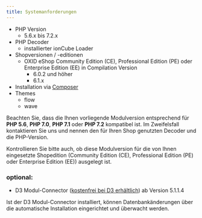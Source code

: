 ```yaml
---
title: Systemanforderungen
---
```


* PHP Version
    * 5.6.x bis 7.2.x
* PHP Decoder
    * installierter ionCube Loader
* Shopversionen / -editionen
    * OXID eShop Community Edition (CE), Professional Edition (PE) oder Enterprise Edition (EE) in Compilation Version 
        * 6.0.2 und höher
        * 6.1.x
* Installation via [Composer](https://getcomposer.org)
* Themes
    * flow
    * wave

Beachten Sie, dass die Ihnen vorliegende Modulversion entsprechend für **PHP 5.6**, **PHP 7.0**, **PHP 7.1** oder **PHP 7.2** kompatibel ist. Im Zweifelsfall kontaktieren Sie uns und nennen den für Ihren Shop genutzten Decoder und die PHP-Version.

Kontrollieren Sie bitte auch, ob diese Modulversion für die von Ihnen eingesetzte Shopedition (Community Edition (CE), Professional Edition (PE) oder Enterprise Edition (EE)) ausgelegt ist. 

### optional:
* D3 Modul-Connector ([kostenfrei bei D3 erhältlich](https://www.oxidmodule.com/connector/)) ab Version 5.1.1.4 

Ist der D3 Modul-Connector installiert, können Datenbankänderungen über die automatische Installation eingerichtet und überwacht werden.
